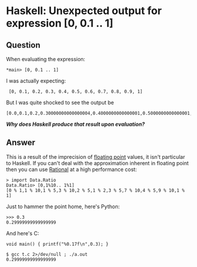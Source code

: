 
# Haskell: Unexpected output for expression [0, 0.1 .. 1]

## Question
        
When evaluating the expression:

    *main> [0, 0.1 .. 1]
    

I was actually expecting:

     [0, 0.1, 0.2, 0.3, 0.4, 0.5, 0.6, 0.7, 0.8, 0.9, 1]
    

But I was quite shocked to see the output be

    [0.0,0.1,0.2,0.30000000000000004,0.4000000000000001,0.5000000000000001,0.6000000000000001,0.7000000000000001,0.8,0.9,1.0]
    

_**Why does Haskell produce that result upon evaluation?**_

## Answer
        
This is a result of the imprecision of [floating point](http://en.wikipedia.org/wiki/Floating_point) values, it isn't particular to Haskell. If you can't deal with the approximation inherent in floating point then you can use [Rational](http://hackage.haskell.org/packages/archive/base/latest/doc/html/Prelude.html#t%3aRational) at a high performance cost:

    > import Data.Ratio
    Data.Ratio> [0,1%10.. 1%1]
    [0 % 1,1 % 10,1 % 5,3 % 10,2 % 5,1 % 2,3 % 5,7 % 10,4 % 5,9 % 10,1 % 1]
    

Just to hammer the point home, here's Python:

    >>> 0.3
    0.29999999999999999
    

And here's C:

    void main() { printf("%0.17f\n",0.3); }
    
    $ gcc t.c 2>/dev/null ; ./a.out
    0.29999999999999999
